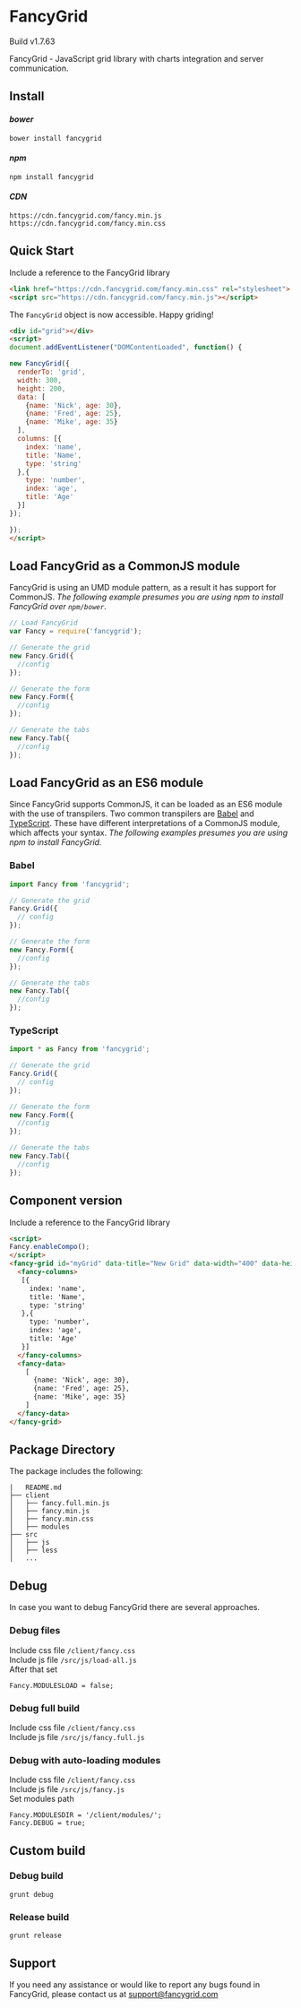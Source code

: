 # FancyGrid

Build v1.7.63

FancyGrid - JavaScript grid library with charts integration and server communication.
  
## Install

#### *bower*
```
bower install fancygrid
```

#### *npm*
```
npm install fancygrid
```

#### *CDN*
```
https://cdn.fancygrid.com/fancy.min.js
https://cdn.fancygrid.com/fancy.min.css
```

## Quick Start
Include a reference to the FancyGrid library

```html
<link href="https://cdn.fancygrid.com/fancy.min.css" rel="stylesheet">
<script src="https://cdn.fancygrid.com/fancy.min.js"></script>
```
The `FancyGrid` object is now accessible. Happy griding!
```html
<div id="grid"></div>
<script>
document.addEventListener("DOMContentLoaded", function() {

new FancyGrid({
  renderTo: 'grid',
  width: 300,
  height: 200,
  data: [
    {name: 'Nick', age: 30},
    {name: 'Fred', age: 25},
    {name: 'Mike', age: 35}
  ],  
  columns: [{
    index: 'name',
    title: 'Name',    
    type: 'string'
  },{
    type: 'number',
    index: 'age',
    title: 'Age'
  }]
});

});
</script>
```

## Load FancyGrid as a CommonJS module
FancyGrid is using an UMD module pattern, as a result it has support for CommonJS.
*The following example presumes you are using npm to install FancyGrid over `npm/bower`.*
```js
// Load FancyGrid
var Fancy = require('fancygrid');

// Generate the grid
new Fancy.Grid({
  //config
});

// Generate the form
new Fancy.Form({
  //config
});

// Generate the tabs
new Fancy.Tab({
  //config
});
```

## Load FancyGrid as an ES6 module
Since FancyGrid supports CommonJS, it can be loaded as an ES6 module with the use of transpilers. Two common transpilers are [Babel](https://babeljs.io/) and [TypeScript](https://www.typescriptlang.org/). These have different interpretations of a CommonJS module, which affects your syntax.
*The following examples presumes you are using npm to install FancyGrid.*
### Babel
```js
import Fancy from 'fancygrid';

// Generate the grid
Fancy.Grid({
  // config
});

// Generate the form
new Fancy.Form({
  //config
});

// Generate the tabs
new Fancy.Tab({
  //config
});
```
### TypeScript
```js
import * as Fancy from 'fancygrid';

// Generate the grid
Fancy.Grid({
  // config
});

// Generate the form
new Fancy.Form({
  //config
});

// Generate the tabs
new Fancy.Tab({
  //config
});
```

## Component version
Include a reference to the FancyGrid library
```html
<script>
Fancy.enableCompo();
</script>
<fancy-grid id="myGrid" data-title="New Grid" data-width="400" data-height="300">
  <fancy-columns>
   [{
     index: 'name',
     title: 'Name',    
     type: 'string'
   },{
     type: 'number',
     index: 'age',
     title: 'Age'
   }]
  </fancy-columns>
  <fancy-data>
    [
      {name: 'Nick', age: 30},
      {name: 'Fred', age: 25},
      {name: 'Mike', age: 35}
    ]
  </fancy-data>
</fancy-grid>
```

## Package Directory
The package includes the following:
```
|   README.md
├── client
│   ├── fancy.full.min.js
│   ├── fancy.min.js
│   ├── fancy.min.css
│   ├── modules
├── src
│   ├── js
│   ├── less
│   ...
```

## Debug
In case you want to debug FancyGrid there are several approaches.  

### Debug files
Include css file ```/client/fancy.css```  
Include js file ```/src/js/load-all.js```  
After that set
```
Fancy.MODULESLOAD = false;
```

### Debug full build
Include css file ```/client/fancy.css```  
Include js file ```/src/js/fancy.full.js```  

### Debug with auto-loading modules
Include css file ```/client/fancy.css```  
Include js file ```/src/js/fancy.js```  
Set modules path
```
Fancy.MODULESDIR = '/client/modules/';
Fancy.DEBUG = true;
```

## Custom build
### Debug build
```
grunt debug
```
### Release build
```
grunt release
```

## Support
If you need any assistance or would like to report any bugs found in FancyGrid, please contact us at support@fancygrid.com
